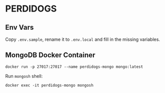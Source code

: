 # PERDIDOGS

## Env Vars

Copy `.env.sample`, rename it to `.env.local` and fill in the missing variables.

## MongoDB Docker Container

```shell
docker run -p 27017:27017 --name perdidogs-mongo mongo:latest
```

Run `mongosh` shell:
```shell
docker exec -it perdidogs-mongo mongosh
```
